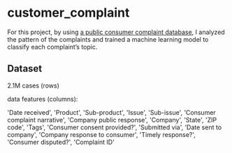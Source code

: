 # customer_complaint

For this project, by using [a public consumer complaint database](https://www.consumerfinance.gov/data-research/consumer-complaints/), I analyzed the pattern of the complaints and trained a machine learning model to classify each complaint’s topic. 

## Dataset
2.1M cases (rows)

data features (columns):

'Date received', 'Product', 'Sub-product', 'Issue', 'Sub-issue', 'Consumer complaint narrative', 'Company public response', 'Company', 'State', 'ZIP code', 'Tags', 'Consumer consent provided?', 'Submitted via', 'Date sent to company', 'Company response to consumer', 'Timely response?', 'Consumer disputed?', 'Complaint ID'


